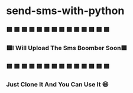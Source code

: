 # send-sms-with-python
 ### :red_square:   :red_square:   :red_square:   :red_square:   :red_square:   :red_square:   :red_square:   :red_square:   :red_square:   :red_square:   :red_square:    :red_square:    :red_square:    :red_square:  
  ### :red_square:I Will Upload The Sms Boomber Soon:red_square:  
### :red_square:   :red_square:   :red_square:   :red_square:   :red_square:   :red_square:   :red_square:   :red_square:   :red_square:   :red_square:   :red_square:    :red_square:    :red_square:    :red_square:    





### **Just Clone It And You Can Use It :smile:** 

